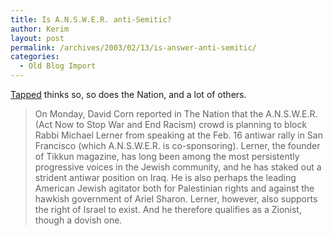 ```yaml
---
title: Is A.N.S.W.E.R. anti-Semitic?
author: Kerim
layout: post
permalink: /archives/2003/02/13/is-answer-anti-semitic/
categories:
  - Old Blog Import
---
```

<a href="http://www.prospect.org/weblog/archives/2003/02/index.html#000665" onclick="_gaq.push(['_trackEvent', 'outbound-article', 'http://www.prospect.org/weblog/archives/2003/02/index.html#000665', 'Tapped']);" >Tapped</a> thinks so, so does the Nation, and a lot of others.


>   On Monday, David Corn reported in The Nation that the A.N.S.W.E.R. (Act Now to Stop War and End Racism) crowd is planning to block Rabbi Michael Lerner from speaking at the Feb. 16 antiwar rally in San Francisco (which A.N.S.W.E.R. is co-sponsoring). Lerner, the founder of Tikkun magazine, has long been among the most persistently progressive voices in the Jewish community, and he has staked out a strident antiwar position on Iraq. He is also perhaps the leading American Jewish agitator both for Palestinian rights and against the hawkish government of Ariel Sharon. Lerner, however, also supports the right of Israel to exist. And he therefore qualifies as a Zionist, though a dovish one.


